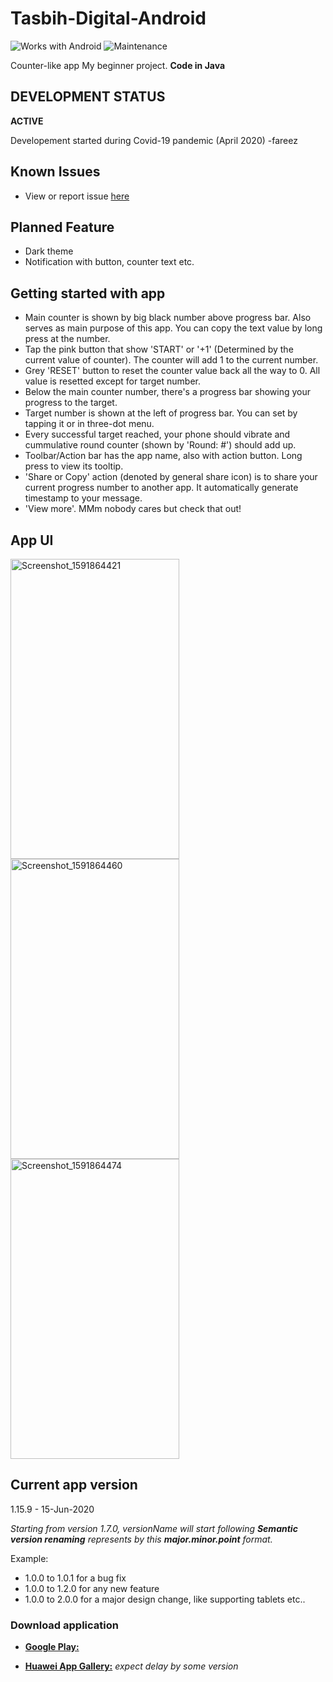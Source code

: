 # Tasbih-Digital-Android

![Works with Android](https://img.shields.io/badge/Works_with-Android-green?style=flat-square)
![Maintenance](https://img.shields.io/maintenance/yes/2020)

Counter-like app My beginner project. **Code in Java**

## DEVELOPMENT STATUS

**ACTIVE**

Developement started during Covid-19 pandemic (April 2020) -fareez

## Known Issues

- View or report issue [here](https://github.com/fareezMaple/Tasbih-Digital-Android/issues)

## Planned Feature

- Dark theme
- Notification with button, counter text etc.

## Getting started with app

- Main counter is shown by big black number above progress bar. Also serves as main purpose of this app. You can copy the text value by long press at the number.
- Tap the pink button that show 'START' or '+1' (Determined by the current value of counter). The counter will add 1 to the current number.
- Grey 'RESET' button to reset the counter value back all the way to 0. All value is resetted except for target number.
- Below the main counter number, there's a progress bar showing your progress to the target.
- Target number is shown at the left of progress bar. You can set by tapping it or in three-dot menu.
- Every successful target reached, your phone should vibrate and cummulative round counter (shown by 'Round: #') should add up.
- Toolbar/Action bar has the app name, also with action button. Long press to view its tooltip.
- 'Share or Copy' action (denoted by general share icon) is to share your current progress number to another app. It automatically generate timestamp to your message.
- 'View more'. MMm nobody cares but check that out!

## App UI

<img src="https://user-images.githubusercontent.com/60868965/84561832-4b5d9780-ad82-11ea-8a78-7d6194374bcb.png" alt="Screenshot_1591864421" width="270" height="480">
<img src="(https://user-images.githubusercontent.com/60868965/84561834-4d275b00-ad82-11ea-935d-5382c23c6a6d.png" alt="Screenshot_1591864460" width="270" height="480">
<img src="https://user-images.githubusercontent.com/60868965/84561836-4e588800-ad82-11ea-857c-4baf88e23342.png" alt="Screenshot_1591864474" width="270" height="480">

## Current app version

1.15.9 - 15-Jun-2020

_Starting from version 1.7.0, versionName will start following **Semantic version renaming** represents by this **major.minor.point** format._

Example:

- 1.0.0 to 1.0.1 for a bug fix
- 1.0.0 to 1.2.0 for any new feature
- 1.0.0 to 2.0.0 for a major design change, like supporting tablets etc..

### Download application

- [**Google Play:**](https://play.google.com/store/apps/details?id=com.maplerr.tasbihdigitalandroid)

- [**Huawei App Gallery:**](https://appgallery.cloud.huawei.com/marketshare/app/C102204673?locale=en_GB&source=appshare&subsource=C102204673) _expect delay by some version_
